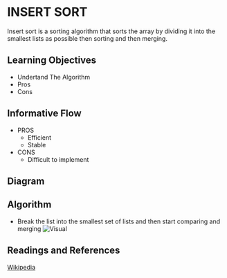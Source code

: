 # INSERT SORT
Insert sort is a sorting algorithm that sorts the array by dividing it into the smallest lists as possible then sorting and then merging.
## Learning Objectives
* Undertand The Algorithm
* Pros
* Cons

## Informative Flow
* PROS
    * Efficient
    * Stable
* CONS
    * Difficult to implement
## Diagram

## Algorithm
* Break the list into the smallest set of lists and then start comparing and merging
![Visual](Merge-sort.gif)

## Readings and References

[Wikipedia](https://en.wikipedia.org/wiki/Merge_sort)